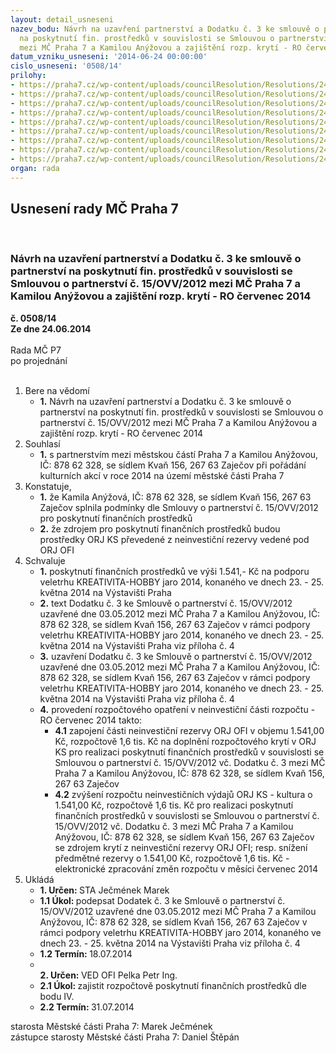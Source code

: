 ```yaml
---
layout: detail_usneseni
nazev_bodu: Návrh na uzavření partnerství a Dodatku č. 3 ke smlouvě o partnerství
  na poskytnutí fin. prostředků v souvislosti se Smlouvou o partnerství  č. 15/OVV/2012
  mezi MČ Praha 7 a Kamilou Anýžovou a zajištění rozp. krytí - RO červenec 2014
datum_vzniku_usneseni: '2014-06-24 00:00:00'
cislo_usneseni: '0508/14'
prilohy:
- https://praha7.cz/wp-content/uploads/councilResolution/Resolutions/24873/34-14-kreativita_-_hobby_anyzova_2014.pdf
- https://praha7.cz/wp-content/uploads/councilResolution/Resolutions/24873/34-14-vyuctovani_zaverecna_zprava.pdf
- https://praha7.cz/wp-content/uploads/councilResolution/Resolutions/24873/34-14-anyzova_2014_fotodokumentace.pdf
- https://praha7.cz/wp-content/uploads/councilResolution/Resolutions/24873/34-14-dodatek_c3_anyzova_2014_kreativita_hobby.doc
- https://praha7.cz/wp-content/uploads/councilResolution/Resolutions/24873/34-14-smlouva_15_ovv_2012_anyzova_partnerstvi.pdf
- https://praha7.cz/wp-content/uploads/councilResolution/Resolutions/24873/34-14-rzp_kamila_anyzova_kreativita_hobby_2014.pdf
- https://praha7.cz/wp-content/uploads/councilResolution/Resolutions/24873/34-14-dph_kamila_anyzova_kreativita_hobby_2014.pdf
- https://praha7.cz/wp-content/uploads/councilResolution/Resolutions/24873/34-14-anyzova_usneseni_partnerstvi_2012.doc
- https://praha7.cz/wp-content/uploads/councilResolution/Resolutions/24873/34-14-usneseni_zmc_073_k_materialu.doc
organ: rada
---
```

<div id="ucUsn_pList" class="usn">
	<span><h2>Usnesení rady MČ Praha 7 </h2>
<br></span><div class="standBody">
<span><h3>Návrh na uzavření partnerství a Dodatku č. 3 ke smlouvě o partnerství na poskytnutí fin. prostředků v souvislosti se Smlouvou o partnerství  č. 15/OVV/2012 mezi MČ Praha 7 a Kamilou Anýžovou a zajištění rozp. krytí - RO červenec 2014</h3></span><div class="center">
		<strong>č. 0508/14</strong><br>
	</div>
<div class="center">
		<strong>Ze dne 24.06.2014</strong><br><br>
	</div>Rada MČ P7<br> po projednání<br><br><ol>
<li>Bere na vědomí<ul><li>
<strong>1.</strong> Návrh na uzavření partnerství a Dodatku č. 3 ke smlouvě o partnerství na poskytnutí fin. prostředků v souvislosti se Smlouvou o partnerství  č. 15/OVV/2012 mezi MČ Praha 7 a Kamilou Anýžovou a zajištění rozp. krytí - RO červenec 2014</li></ul>
</li>
<li>Souhlasí<ul><li>
<strong>1.</strong> s partnerstvím mezi městskou částí Praha 7 a Kamilou Anýžovou, IČ: 878 62 328, se sídlem Kvaň 156, 267 63 Zaječov při pořádání kulturních akcí v roce 2014 na území městské části Praha 7</li></ul>
</li>
<li>Konstatuje,<ul>
<li>
<strong>1.</strong> že Kamila Anýžová, IČ: 878 62 328, se sídlem Kvaň 156, 267 63 Zaječov splnila podmínky dle Smlouvy o partnerství č. 15/OVV/2012 pro poskytnutí finančních prostředků</li>
<li>
<strong>2.</strong> že zdrojem pro poskytnutí finančních prostředků budou prostředky ORJ KS převedené z neinvestiční rezervy vedené pod ORJ OFI</li>
</ul>
</li>
<li>Schvaluje<ul>
<li>
<strong>1.</strong> poskytnutí finančních prostředků ve výši 1.541,- Kč na podporu veletrhu KREATIVITA-HOBBY jaro 2014, konaného ve dnech 23. - 25. května 2014 na Výstavišti Praha</li>
<li>
<strong>2.</strong> text Dodatku č. 3 ke Smlouvě o partnerství č. 15/OVV/2012 uzavřené dne 03.05.2012 mezi MČ Praha 7 a Kamilou Anýžovou, IČ: 878 62 328, se sídlem Kvaň 156, 267 63 Zaječov v rámci podpory veletrhu KREATIVITA-HOBBY jaro 2014, konaného ve dnech 23. - 25. května 2014 na Výstavišti Praha viz příloha  č. 4</li>
<li>
<strong>3.</strong> uzavření Dodatku č. 3 ke Smlouvě o partnerství č. 15/OVV/2012 uzavřené dne 03.05.2012 mezi MČ Praha 7 a Kamilou Anýžovou, IČ: 878 62 328, se sídlem Kvaň 156, 267 63 Zaječov v rámci podpory veletrhu KREATIVITA-HOBBY jaro 2014, konaného ve dnech 23. - 25. května 2014 na Výstavišti Praha viz příloha  č. 4</li>
<li>
<strong>4.</strong> provedení rozpočtového opatření v neinvestiční části rozpočtu - RO červenec 2014 takto:<ul>
<li>
<strong>4.1</strong> zapojení části neinvestiční rezervy ORJ OFI v objemu 1.541,00 Kč, rozpočtově 1,6 tis. Kč na doplnění rozpočtového krytí v ORJ KS pro realizaci poskytnutí finančních prostředků v souvislosti se Smlouvou o partnerství č. 15/OVV/2012 vč. Dodatku č. 3 mezi MČ Praha 7 a Kamilou Anýžovou, IČ: 878 62 328, se sídlem Kvaň 156, 267 63 Zaječov</li>
<li>
<strong>4.2</strong> zvýšení rozpočtu neinvestičních výdajů ORJ KS - kultura o 1.541,00 Kč, rozpočtově 1,6 tis. Kč pro realizaci poskytnutí finančních prostředků v souvislosti se Smlouvou o partnerství č. 15/OVV/2012 vč. Dodatku č. 3 mezi MČ Praha 7 a Kamilou Anýžovou, IČ: 878 62 328, se sídlem Kvaň 156, 267 63 Zaječov se zdrojem krytí z neinvestiční rezervy ORJ OFI; resp. snížení předmětné rezervy o 1.541,00 Kč, rozpočtově 1,6 tis. Kč - elektronické zpracování změn rozpočtu v měsíci červenec 2014</li>
</ul>
</li>
</ul>
</li>
<li>Ukládá<ul>
<li>
<strong>1. Určen: </strong>STA Ječmének Marek</li>
<li>
<strong>1.1 Úkol: </strong>podepsat Dodatek č. 3 ke Smlouvě o partnerství č. 15/OVV/2012 uzavřené dne 03.05.2012 mezi MČ Praha 7 a Kamilou Anýžovou, IČ: 878 62 328, se sídlem Kvaň 156, 267 63 Zaječov v rámci podpory veletrhu KREATIVITA-HOBBY jaro 2014, konaného ve dnech 23. - 25. května 2014 na Výstavišti Praha viz příloha č. 4</li>
<li>
<strong>1.2 Termín: </strong>18.07.2014</li>
<li>
<strong><br>2. Určen: </strong>VED OFI Pelka Petr Ing.</li>
<li>
<strong>2.1 Úkol: </strong>zajistit rozpočtově poskytnutí finančních prostředků dle bodu IV.</li>
<li>
<strong>2.2 Termín: </strong>31.07.2014</li>
</ul>
</li>
</ol>starosta Městské části Praha 7: Marek Ječmének<br>zástupce starosty Městské části Praha 7: Daniel Štěpán 
</div>
</div>